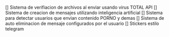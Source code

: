 [] Sistema de verifiacion de archivos al enviar usando virus TOTAL API
[] Sistema de creacion de mensajes utilizando inteligencia artificial
[] Sistema para detectar usuarios que envian contenido PORNO y demas
[] Sistema de auto eliminacion de mensaje configurados por el usuario
[] Stickers estilo telegram